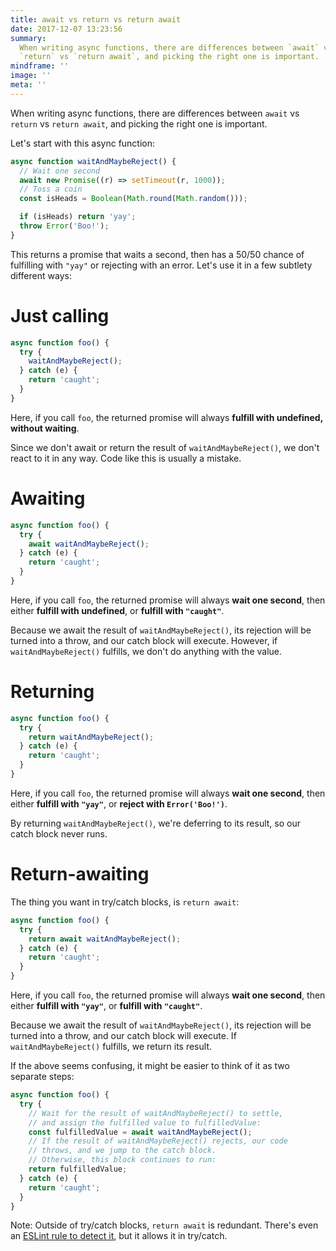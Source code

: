 ```yaml
---
title: await vs return vs return await
date: 2017-12-07 13:23:56
summary:
  When writing async functions, there are differences between `await` vs
  `return` vs `return await`, and picking the right one is important.
mindframe: ''
image: ''
meta: ''
---
```


When writing async functions, there are differences between `await` vs `return` vs `return await`, and picking the right one is important.

Let's start with this async function:

```js
async function waitAndMaybeReject() {
  // Wait one second
  await new Promise((r) => setTimeout(r, 1000));
  // Toss a coin
  const isHeads = Boolean(Math.round(Math.random()));

  if (isHeads) return 'yay';
  throw Error('Boo!');
}
```

This returns a promise that waits a second, then has a 50/50 chance of fulfilling with `"yay"` or rejecting with an error. Let's use it in a few subtlety different ways:

# Just calling

```js
async function foo() {
  try {
    waitAndMaybeReject();
  } catch (e) {
    return 'caught';
  }
}
```

Here, if you call `foo`, the returned promise will always **fulfill with undefined, without waiting**.

Since we don't await or return the result of `waitAndMaybeReject()`, we don't react to it in any way. Code like this is usually a mistake.

# Awaiting

```js
async function foo() {
  try {
    await waitAndMaybeReject();
  } catch (e) {
    return 'caught';
  }
}
```

Here, if you call `foo`, the returned promise will always **wait one second**, then either **fulfill with undefined**, or **fulfill with `"caught"`**.

Because we await the result of `waitAndMaybeReject()`, its rejection will be turned into a throw, and our catch block will execute. However, if `waitAndMaybeReject()` fulfills, we don't do anything with the value.

# Returning

```js
async function foo() {
  try {
    return waitAndMaybeReject();
  } catch (e) {
    return 'caught';
  }
}
```

Here, if you call `foo`, the returned promise will always **wait one second**, then either **fulfill with `"yay"`**, or **reject with `Error('Boo!')`**.

By returning `waitAndMaybeReject()`, we're deferring to its result, so our catch block never runs.

# Return-awaiting

The thing you want in try/catch blocks, is `return await`:

```js
async function foo() {
  try {
    return await waitAndMaybeReject();
  } catch (e) {
    return 'caught';
  }
}
```

Here, if you call `foo`, the returned promise will always **wait one second**, then either **fulfill with `"yay"`**, or **fulfill with `"caught"`**.

Because we await the result of `waitAndMaybeReject()`, its rejection will be turned into a throw, and our catch block will execute. If `waitAndMaybeReject()` fulfills, we return its result.

If the above seems confusing, it might be easier to think of it as two separate steps:

```js
async function foo() {
  try {
    // Wait for the result of waitAndMaybeReject() to settle,
    // and assign the fulfilled value to fulfilledValue:
    const fulfilledValue = await waitAndMaybeReject();
    // If the result of waitAndMaybeReject() rejects, our code
    // throws, and we jump to the catch block.
    // Otherwise, this block continues to run:
    return fulfilledValue;
  } catch (e) {
    return 'caught';
  }
}
```

Note: Outside of try/catch blocks, `return await` is redundant. There's even an [ESLint rule to detect it](https://eslint.org/docs/latest/rules/no-return-await), but it allows it in try/catch.
